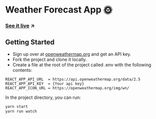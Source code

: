 # Weather Forecast App 🌞

### [See it live](https://weather-forecast-react-application.netlify.app/) ↗

## Getting Started

- Sign up over at [openweathermap.org](https://openweathermap.org) and get an
  API key.
- Fork the project and clone it locally.
- Create a file at the root of the project called .env with the following
  contents:

```
REACT_APP_API_URL  = https://api.openweathermap.org/data/2.5
REACT_APP_API_KEY  = {Your api key}
REACT_APP_ICON_URL = https://openweathermap.org/img/wn/
```

In the project directory, you can run:

```cmd
yarn start
yarn run watch
```
